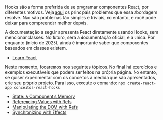 Hooks são a forma preferida de se programar componentes React, por diferentes motivos. Veja [aqui](https://reactjs.org/docs/hooks-intro.html) os principais problemas que essa abordagem resolve. Não são problemas tão simples e triviais, no entanto, e você pode deixar para compreender melhor depois.

A documentação a seguir apresenta React diretamente usando Hooks, sem mencionar classes. No futuro, será a documentação oficial, e a única. Por enquanto (início de 2023), ainda é importante saber que componentes baseados em classes existem.

* [Learn React](https://beta.reactjs.org/learn)

Neste momento, focaremos nos seguintes tópicos. No final há exercícios e exemplos executáveis que podem ser feitos na própria página. No entanto, se quiser experimentar com os conceitos à medida que são apresentados, crie seu próprio projeto. Para isso, execute o comando: `npx create-react-app conceitos-react-hooks`

* [State: A Component's Memory](https://beta.reactjs.org/learn/state-a-components-memory)
* [Referencing Values with Refs](https://beta.reactjs.org/learn/referencing-values-with-refs)
* [Manipulating the DOM with Refs](https://beta.reactjs.org/learn/manipulating-the-dom-with-refs)
* [Synchronizing with Effects](https://beta.reactjs.org/learn/synchronizing-with-effects)


